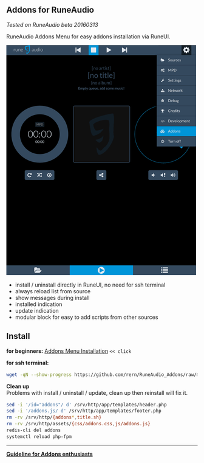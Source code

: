 Addons for RuneAudio
---
_Tested on RuneAudio beta 20160313_

RuneAudio Addons Menu for easy addons installation via RuneUI.  

![addons](https://github.com/rern/_assets/blob/master/RuneAudio_Addons/addons.gif)  

- install / uninstall directly in RuneUI, no need for ssh terminal
- always reload list from source
- show messages during install
- installed indication
- update indication
- modular block for easy to add scripts from other sources

Install
---
**for beginners:**  [Addons Menu Installation](https://github.com/rern/RuneAudio/blob/master/Addons_install/README.md) `<< click`

**for ssh terminal:**
```sh
wget -qN --show-progress https://github.com/rern/RuneAudio_Addons/raw/master/install.sh; chmod +x install.sh; ./install.sh
```

**Clean up**  
Problems with install / uninstall / update, clean up then reinstall will fix it.
```sh
sed -i '/id="addons"/ d' /srv/http/app/templates/header.php
sed -i '/addons.js/ d' /srv/http/app/templates/footer.php
rm -rv /srv/http/{addons*,title.sh}
rm -rv /srv/http/assets/{css/addons.css,js/addons.js}
redis-cli del addons
systemctl reload php-fpm
```
---
  
[**Guideline for Addons enthusiasts**](https://github.com/rern/RuneAudio_Addons/blob/master/guideline.md)  
